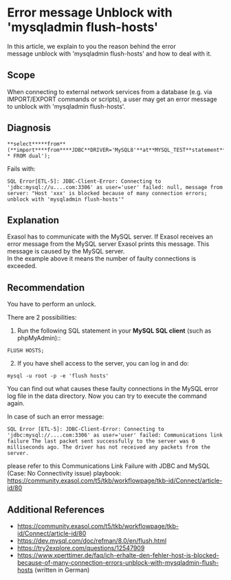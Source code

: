 # Error message Unblock with 'mysqladmin flush-hosts' 
In this article, we explain to you the reason behind the error message unblock with 'mysqladmin flush-hosts' and how to deal with it.

## Scope

When connecting to external network services from a database (e.g. via IMPORT/EXPORT commands or scripts), a user may get an error message to unblock with 'mysqladmin flush-hosts'.

## Diagnosis


```
**select*****from**  
(**import****from****JDBC**DRIVER='MySQL8'**at**MYSQL_TEST**statement**'select * FROM dual');
```
Fails with:


```
SQL Error[ETL-5]: JDBC-Client-Error: Connecting to 'jdbc:mysql://u....com:3306' as user='user' failed: null, message from server: "Host 'xxx' is blocked because of many connection errors; unblock with 'mysqladmin flush-hosts'" 
```
## Explanation

Exasol has to communicate with the MySQL server. If Exasol receives an error message from the MySQL server Exasol prints this message. This message is caused by the MySQL server.   
In the example above it means the number of faulty connections is exceeded. 

## Recommendation

You have to perform an unlock.

There are 2 possibilities:

1. Run the following SQL statement in your **MySQL SQL client** (such as phpMyAdmin)::  
 
```
FLUSH HOSTS;
```
2. If you have shell access to the server, you can log in and do:  
 
```
mysql -u root -p -e 'flush hosts'
```

You can find out what causes these faulty connections in the MySQL error log file in the data directory. Now you can try to execute the command again.

In case of such an error message:


```"code-java"
SQL Error [ETL-5]: JDBC-Client-Error: Connecting to 'jdbc:mysql://....com:3306' as user='user' failed: Communications link failure The last packet sent successfully to the server was 0 milliseconds ago. The driver has not received any packets from the server.
```
please refer to this Communications Link Failure with JDBC and MySQL (Case: No Connectivity issue) playbook: <https://community.exasol.com/t5/tkb/workflowpage/tkb-id/Connect/article-id/80> 

## Additional References

* <https://community.exasol.com/t5/tkb/workflowpage/tkb-id/Connect/article-id/80>
* <https://dev.mysql.com/doc/refman/8.0/en/flush.html>
* <https://try2explore.com/questions/12547909>
* <https://www.xperttimer.de/faq/ich-erhalte-den-fehler-host-is-blocked-because-of-many-connection-errors-unblock-with-mysqladmin-flush-hosts> (written in German)
